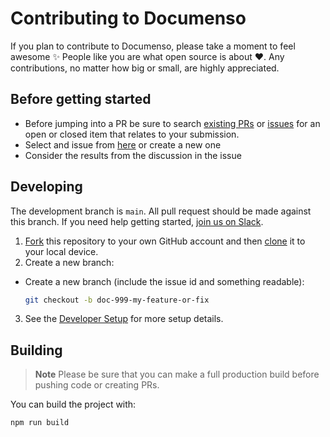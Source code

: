 # Contributing to Documenso

If you plan to contribute to Documenso, please take a moment to feel awesome ✨ People like you are what open source is about ♥. Any contributions, no matter how big or small, are highly appreciated.

## Before getting started

- Before jumping into a PR be sure to search [existing PRs](https://github.com/documenso/documenso/pulls) or [issues](https://github.com/documenso/documenso/issues) for an open or closed item that relates to your submission.
- Select and issue from [here](https://github.com/documenso/documenso/issues) or create a new one
- Consider the results from the discussion in the issue

## Developing

The development branch is <code>main</code>. All pull request should be made against this branch. If you need help getting started, [join us on Slack](https://documen.so/slack).

1. [Fork](https://help.github.com/articles/fork-a-repo/) this repository to your
   own GitHub account and then
   [clone](https://help.github.com/articles/cloning-a-repository/) it to your local device.
2. Create a new branch:

- Create a new branch (include the issue id and something readable):

  ```sh
  git checkout -b doc-999-my-feature-or-fix
  ```

3. See the [Developer Setup](https://github.com/documenso/documenso/blob/main/README.md#developer-setup) for more setup details.

## Building

> **Note**
> Please be sure that you can make a full production build before pushing code or creating PRs.

You can build the project with:

```bash
npm run build
```

